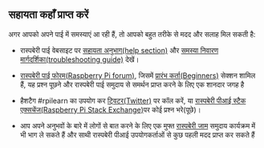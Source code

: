 ## सहायता कहाँ प्राप्त करें

अगर आपको अपने पाई में समस्याएं आ रही हैं, तो आपको बहुत तरीके से मदद और सलाह मिल सकती है:

+ रास्पबेरी पाई वेबसाइट पर [सहायता अनुभाग(help section)](https://www.raspberrypi.org/help/) और [समस्या निवारण मार्गदर्शिका(troubleshooting guide)](https://www.raspberrypi.org/learning/troubleshooting-guide/) देखें।

+ [रास्पबेरी पाई फोरम(Raspberry Pi forum)](https://www.raspberrypi.org/forums), जिसमें [प्रारंभ कर्ता(Beginners)](https://www.raspberrypi.org/forums/viewforum.php?f=91) सेक्शन शामिल हैं, यह प्रश्न पूछने और रास्पबेरी पाई समुदाय से समर्थन प्राप्त करने के लिए एक शानदार जगह है

+ हैशटैग #rpilearn का उपयोग कर [ट्विटर(Twitter)](https://twitter.com) पर कॉल करें, या [रास्पबेरी पीआई स्टैक एक्सचेंज(Raspberry Pi Stack Exchange)](https://raspberrypi.stackexchange.com/)पर कोई प्रश्न भरे(पूछे)।

+ आप अपने अनुभवों के बारे में लोगों से बात करने के लिए एक मुफ्त [रास्पबेरी जाम](https://rpf.io/jam) समुदाय कार्यक्रम में भी भाग ले सकते हैं और साथी रास्पबेरी पीआई उपयोगकर्ताओं से कुछ पहली मदद प्राप्त कर सकते हैं